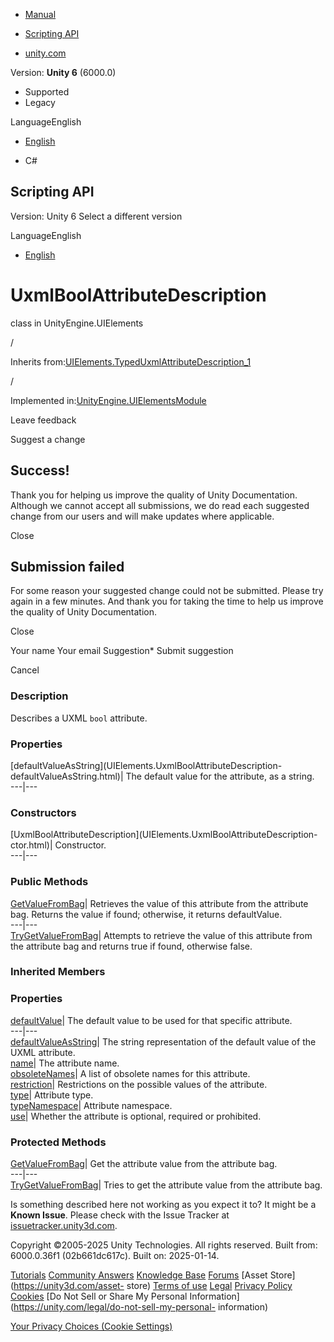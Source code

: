 [ ]()

  * [Manual](../Manual/index.html)
  * [Scripting API](../ScriptReference/index.html)

  * [unity.com](https://unity.com/)

Version: **Unity 6** (6000.0)

  * Supported
  * Legacy

LanguageEnglish

  * [English]()

  * C#

[ ](https://docs.unity3d.com)

## Scripting API

Version: Unity 6 Select a different version

LanguageEnglish

  * [English]()

# UxmlBoolAttributeDescription

class in UnityEngine.UIElements

/

Inherits
from:[UIElements.TypedUxmlAttributeDescription_1](UIElements.TypedUxmlAttributeDescription_1.html)

/

Implemented
in:[UnityEngine.UIElementsModule](UnityEngine.UIElementsModule.html)

Leave feedback

Suggest a change

## Success!

Thank you for helping us improve the quality of Unity Documentation. Although
we cannot accept all submissions, we do read each suggested change from our
users and will make updates where applicable.

Close

## Submission failed

For some reason your suggested change could not be submitted. Please <a>try
again</a> in a few minutes. And thank you for taking the time to help us
improve the quality of Unity Documentation.

Close

Your name Your email Suggestion* Submit suggestion

Cancel

[ ]()

### Description

Describes a UXML `bool` attribute.

### Properties

[defaultValueAsString](UIElements.UxmlBoolAttributeDescription-
defaultValueAsString.html)|  The default value for the attribute, as a string.  
---|---  
  
### Constructors

[UxmlBoolAttributeDescription](UIElements.UxmlBoolAttributeDescription-
ctor.html)|  Constructor.  
---|---  
  
### Public Methods

[GetValueFromBag](UIElements.UxmlBoolAttributeDescription.GetValueFromBag.html)|
Retrieves the value of this attribute from the attribute bag. Returns the
value if found; otherwise, it returns defaultValue.  
---|---  
[TryGetValueFromBag](UIElements.UxmlBoolAttributeDescription.TryGetValueFromBag.html)|
Attempts to retrieve the value of this attribute from the attribute bag and
returns true if found, otherwise false.  
  
### Inherited Members

### Properties

[defaultValue](UIElements.TypedUxmlAttributeDescription_1-defaultValue.html)|
The default value to be used for that specific attribute.  
---|---  
[defaultValueAsString](UIElements.TypedUxmlAttributeDescription_1-defaultValueAsString.html)|
The string representation of the default value of the UXML attribute.  
[name](UIElements.UxmlAttributeDescription-name.html)|  The attribute name.  
[obsoleteNames](UIElements.UxmlAttributeDescription-obsoleteNames.html)|  A
list of obsolete names for this attribute.  
[restriction](UIElements.UxmlAttributeDescription-restriction.html)|
Restrictions on the possible values of the attribute.  
[type](UIElements.UxmlAttributeDescription-type.html)|  Attribute type.  
[typeNamespace](UIElements.UxmlAttributeDescription-typeNamespace.html)|
Attribute namespace.  
[use](UIElements.UxmlAttributeDescription-use.html)|  Whether the attribute is
optional, required or prohibited.  
  
### Protected Methods

[GetValueFromBag](UIElements.UxmlAttributeDescription.GetValueFromBag.html)|
Get the attribute value from the attribute bag.  
---|---  
[TryGetValueFromBag](UIElements.UxmlAttributeDescription.TryGetValueFromBag.html)|
Tries to get the attribute value from the attribute bag.  
  
Is something described here not working as you expect it to? It might be a
**Known Issue**. Please check with the Issue Tracker at
[issuetracker.unity3d.com](https://issuetracker.unity3d.com).

Copyright ©2005-2025 Unity Technologies. All rights reserved. Built from:
6000.0.36f1 (02b661dc617c). Built on: 2025-01-14.

[Tutorials](https://unity3d.com/learn) [Community
Answers](https://answers.unity3d.com) [Knowledge
Base](https://support.unity3d.com/hc/en-us)
[Forums](https://forum.unity3d.com) [Asset Store](https://unity3d.com/asset-
store) [Terms of use](https://docs.unity3d.com/Manual/TermsOfUse.html)
[Legal](https://unity.com/legal) [Privacy
Policy](https://unity.com/legal/privacy-policy)
[Cookies](https://unity.com/legal/cookie-policy) [Do Not Sell or Share My
Personal Information](https://unity.com/legal/do-not-sell-my-personal-
information)

[Your Privacy Choices (Cookie Settings)](javascript:void\(0\);)

